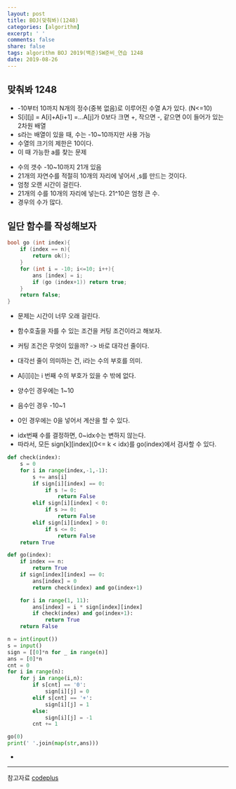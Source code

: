 ```yaml
---
layout: post
title: BOJ(맞춰봐)(1248)
categories: [algorithm]
excerpt: ' '
comments: false
share: false
tags: algorithm BOJ 2019(백준)SW준비_연습 1248
date: 2019-08-26
---
```


## 맞춰봐 1248

- -10부터 10까지 N개의 정수(중복 없음)로 이루어진 수열 A가 있다. (N<=10)
- S[i][j] = A[i]+A[i+1] =...A[j]가 0보다 크면 +, 작으면 -, 같으면 0이 들어가 있는 2차원 배열
- s라는 배열이 있을 때, 수는 -10~10까지만 사용 가능
- 수열의 크기의 제한은 10이다.
- 이 때 가능한 a를 찾는 문제

* 수의 갯수 -10~10까지 21개 있음
* 21개의 자연수를 적절히 10개의 자리에 넣어서 ,s를 만드는 것이다.
* 엄청 오랜 시간이 걸린다.
* 21개의 수를 10개의 자리에 넣는다. 21^10은 엄청 큰 수.
* 경우의 수가 많다.

## 일단 함수를 작성해보자

```c
bool go (int index){
    if (index == n){
        return ok();
    }
    for (int i = -10; i<=10; i++){
        ans [index] = i;
        if (go (index+1)) return true;
    }
    return false;
}
```

- 문제는 시간이 너무 오래 걸린다.
- 함수호출을 자를 수 있는 조건을 커팅 조건이라고 해보자.
- 커팅 조건은 무엇이 있을까? -> 바로 대각선 줄이다.
- 대각선 줄이 의미하는 건, i라는 수의 부호를 의미.
- A[i][i]는 i 번째 수의 부호가 있을 수 밖에 없다.

- 양수인 경우에는 1~10
- 음수인 경우 -10~1
- 0인 경우에는 0을 넣어서 계산을 할 수 있다.

* idx번째 수를 결정하면, 0~idx수는 변하지 않는다.
* 따라서, 모든 sign[k][index](0<= k < idx)를 go(index)에서 검사할 수 있다.

```python
def check(index):
    s = 0
    for i in range(index,-1,-1):
        s += ans[i]
        if sign[i][index] == 0:
            if s != 0:
                return False
        elif sign[i][index] < 0:
            if s >= 0:
                return False
        elif sign[i][index] > 0:
            if s <= 0:
                return False
    return True

def go(index):
    if index == n:
        return True
    if sign[index][index] == 0:
        ans[index] = 0
        return check(index) and go(index+1)

    for i in range(1, 11):
        ans[index] = i * sign[index][index]
        if check(index) and go(index+1):
            return True
    return False

n = int(input())
s = input()
sign = [[0]*n for _ in range(n)]
ans = [0]*n
cnt = 0
for i in range(n):
    for j in range(i,n):
        if s[cnt] == '0':
            sign[i][j] = 0
        elif s[cnt] == '+':
            sign[i][j] = 1
        else:
            sign[i][j] = -1
        cnt += 1

go(0)
print(' '.join(map(str,ans)))

```

-

---

참고자료
[codeplus](https://code.plus/course/33)
